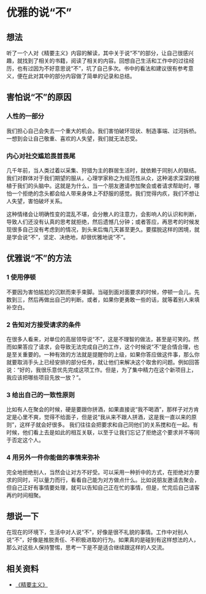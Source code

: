 # 优雅的说“不”
## 想法
听了一个人对《精要主义》内容的解读，其中关于说“不”的部分，让自己很感兴趣，就找到了相关的书籍，阅读了相关的内容。回想自己生活和工作中的过往经历，也有过因为不好意思说“不”，坑了自己多次。书中的看法和建议很有参考意义，便在此对其中的部分内容做了简单的记录和总结。
## 害怕说“不”的原因
### 人性的一部分
我们担心自己会失去一个重大的机会。我们害怕破环现状、制造事端、过河拆桥。一想到会让自己敬重、喜欢的人失望，我们就无法忍受。
### 内心对社交尴尬畏首畏尾
几千年前，当人类过着以采集、狩猎为主的群居生活时，就依赖于同别人的联结。我们对群体对于我们期望的服从，心理学家称之为规范性从众，这种渴求深深的根植于我们的头脑中。这就是为什么，当一个朋友邀请参加聚会或者请求帮助时，哪怕一个拒绝的念头都会给人带来身体上不舒服的感觉。我们觉得内疚，我们不想让人失望，害怕破坏关系。

这种情绪会让明确性变的混乱不堪，会分散人的注意力，会影响人的认识和判断，导致人们还没有认真的思考就拒绝，然后遗憾几分钟；或者答应，再思考的时候发现很多自己没有考虑到的情况，到头来后悔几天甚至更久。要摆脱这样的困境，就是学会说“不”，坚定、决绝地，却很优雅地说“不”。
## 优雅说“不”的方法
### 1 使用停顿
不要因为害怕尴尬的沉默而束手束脚。当碰到面对面要求的时候，停顿一会儿。先数到三，然后再做出自己的判断。或者，如果你更勇敢一些的话，就等着别人来填补空白。
### 2 告知对方接受请求的条件
在很多人看来，对单位的高层领导说“不”，这是不理智的做法，甚至是可笑的。然而如果答应了请求，会导致无法完成自己的工作，这个时候说“不”是合情合理，也是至关重要的。一种有效的方法就是提醒你的上级，如果你答应做这件事，那么你就要取消手头上已经安排的部分任务，就让他们来解决这个取舍的问题。例如回答说：“好的，我很乐意优先完成这项工作。但是，为了集中精力在这个新项目上，我应该把哪些项目先放一放？”。
### 3 给出自己的一致性原则
比如有人在聚会的时候，硬是要跟你拼酒，如果直接说“我不喝酒”，那样子对方肯定是心里不爽，觉得不给面子，但是说“我从来不跟人拼酒，这是我一直以来的原则”，这样子就会好很多。
我们往往会把要求和自己同他们的关系搅和在一起。有时候，他们看上去是如此的相互关联，以至于让我们忘记了拒绝这个要求并不等同于否定这个人。
### 4 用另外一件你能做的事情来弥补
完全地拒绝别人，当然会让对方不好受。可以采用一种折中的方式，在拒绝对方要求的同时，可以量力而行，看看自己能为对方做点什么。比如说朋友邀请去聚会，但自己正好有事情要处理，就可以告知自己正在忙的事情，但是，忙完后自己请客再约时间相聚。
## 想说一下
在现在的环境下，生活中对人说“不”，好像是很不礼貌的事情。工作中对别人说“不”，好像是推脱责任、不积极进取的行为。如果真的是碰到有这样想法的人，那么对这些人保持警惕，思考一下是不是适合继续跟这样的人交流。
## 相关资料
- [《精要主义》](https://book.douban.com/subject/26761859/)